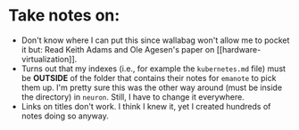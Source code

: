 # Take notes on:
* Don't know where I can put this since wallabag won't allow me to pocket it but: Read Keith Adams and Ole Agesen's paper on [[hardware-virtualization]].
* Turns out that my indexes (i.e., for example the `kubernetes.md` file) must be **OUTSIDE** of the folder that contains their notes for `emanote` to pick them up. I'm pretty sure this was the other way around (must be inside the directory) in `neuron`. Still, I have to change it everywhere.
* Links on titles don't work. I think I knew it, yet I created hundreds of notes doing so anyway.
